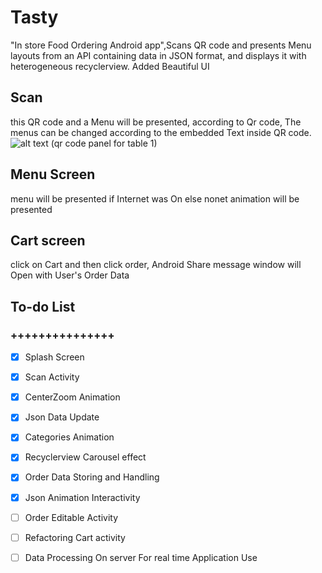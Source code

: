 # Tasty
"In store Food Ordering Android app",Scans QR code and presents Menu layouts from an API containing data in JSON format, and displays it with heterogeneous recyclerview. Added Beautiful UI

## Scan
this QR code and a Menu will be presented, according to Qr code, The menus can be changed according to the embedded Text inside QR code.
![alt text](https://raw.githubusercontent.com/cat-lee/Tasty/master/photos/table%201.png)
(qr code panel for table 1)

## Menu Screen 
menu will be presented if Internet was On else  nonet animation  will be presented



## Cart screen
click on Cart and then click order, Android Share message window will Open with User's Order Data

## To-do List
### +++++++++++++++
- [X]  Splash Screen
- [X]  Scan Activity
- [X]  CenterZoom Animation 
- [X]  Json Data Update
- [X]  Categories Animation
- [X]  Recyclerview Carousel effect
- [X]  Order Data Storing and Handling
- [X]  Json Animation Interactivity
- [ ]  Order Editable Activity
- [ ]  Refactoring Cart activity 
- [ ]  Data Processing On server For real time Application Use

